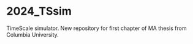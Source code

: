 # 2024_TSsim

TimeScale simulator.  New repository for first chapter of MA thesis from Columbia University.
